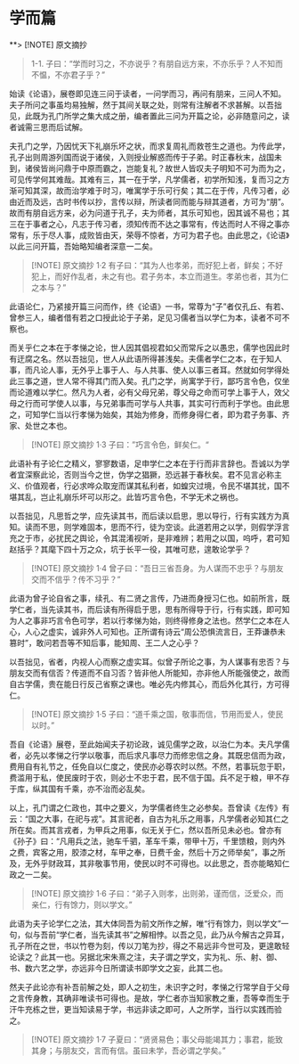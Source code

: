 # 学而篇

**> [!NOTE] 原文摘抄
> 1-1. 子曰：“学而时习之，不亦说乎？有朋自远方来，不亦乐乎？人不知而不愠，不亦君子乎？”

始读《论语》，展卷即见连三问于读者，一问学而习，再问有朋来，三问人不知。夫子所问之事虽均易独解，然于其间关联之处，则常有注解者不求甚解。以吾拙见，此既为孔门所学之集大成之册，编者置此三问为开篇之论，必非随意问之，读者诚需三思而后试解。

夫孔门之学，乃因忧天下礼崩乐坏之状，而求复周礼而救苍生之道也。为传此学，孔子出则周游列国而说于诸侯，入则授业解惑而传于子弟。时正春秋末，战国未到，诸侯皆尚问鼎于中原而霸之，岂能复礼？故世人皆叹夫子明知不可为而为之，可见传学何其难哉。其难有三，其一在于学，凡学儒者，初学所知浅，复而习之方渐可知其深，故而治学难于时习，唯寓学于乐可行矣；其二在于传，凡传习者，必由近而及远，古时书传以抄，言传以辩，所读者同而能与辩其道者，方可为“朋”。故而有朋自远方来，必为问道于孔子，夫为师者，其乐可知也，因其诚不易也；其三在于事者之心，凡志于传习者，须知传而不达之事常有，传达而时人不得之事亦常有，乐于尽人事，成败皆由天，荣辱不惊者，方可为君子也。由此思之，《论语》以此三问开篇，吾始略知编者深意一二矣。

> [!NOTE] 原文摘抄
> 1·2 有子曰：“其为人也孝弟，而好犯上者，鲜矣；不好犯上，而好作乱者，未之有也。君子务本，本立而道生。孝弟也者，其为仁之本与？”  

此语论仁，乃紧接开篇三问而作，终《论语》一书，常尊为“子”者仅孔丘、有若、曾参三人，编者借有若之口授此论于子弟，足见习儒者当以学仁为本，读者不可不察也。

而关乎仁之本在于孝悌之论，世人因其倡视君如父而常斥之以愚忠，儒学也因此时有迂腐之名。然以吾拙见，世人从此语所得甚浅矣。夫儒者学仁之本，在于知人事，而凡论人事，无外乎上事于人、与人共事、使人以事三者耳。然就如何学得处此三事之道，世人常不得其门而入矣。孔门之学，尚寓学于行，鄙巧言令色，仅坐而论道难以学仁。然凡为人者，必有父母兄弟，尊父母之命而可学上事于人，效父母之行而可学使人以事，与兄弟事而可学与人共事，其实可行而利于学也。由此思之，可知学仁当以行孝悌为始矣，其始为修身，而修身得仁者，即为君子务事、齐家、处世之本也。

> [!NOTE] 原文摘抄
> 1·3 子曰：”巧言令色，鲜矣仁。“

此语补有子论仁之精义，寥寥数语，足申学仁之本在于行而非言辞也。吾诚以为学者宜深察此论，否则当今之世，伪学之猖獗，恐远甚于春秋矣。君不见言必称主义、价值观者，行必求哗众取宠而谋其私利者，如蝗灾过境，令民不堪其扰，国不堪其乱，岂止礼崩乐坏可以形之。此皆巧言令色，不学无术之祸也。

以吾拙见，凡思哲之学，应先读其书，而后读以启思，思以导行，行有实践方为真知。读而不思，则学难固本，思而不行，徒为空谈。此道若用之以学，则假学浮言充之于市，必扰民之舆论，令其混淆视听，是非难辨；若用之以国，呜呼，君可知赵括乎？其麾下四十万之众，坑于长平一役，其唯可悲，遑敢论学乎？

> [!NOTE] 原文摘抄
> 1·4 曾子曰：“吾日三省吾身。为人谋而不忠乎？与朋友交而不信乎？传不习乎？”

此语为曾子论自省之事，续孔、有二贤之言传，乃进而身授习仁也。如前所言，既学仁者，当先读其书，而后读有所得启于思，思有所得导于行，行有实践，即可知为人之事非巧言令色可学，若以行孝悌为始，则终得修身之法也。然学仁之本在人心，人心之虚实，诚非外人可知也。正所谓有诗云“周公恐惧流言日，王莽谦恭未篡时”，敢问若吾等不知后事，能知周、王二人之心乎？

以吾拙见，省者，内视人心而察之虚实耳。似曾子所论之事，为人谋事有忠否？与朋友交而有信否？传道而不自习否？皆非他人所能知，亦非他人所能强使之，故而自古学儒，贵在能日行反己省察之课也。唯必先内修其心，而后外化其行，方可得仁。

> [!NOTE] 原文摘抄
> 1·5 子曰：“道千乘之国，敬事而信，节用而爱人，使民以时。”

吾自《论语》展卷，至此始闻夫子初论政，诚见儒学之政，以治仁为本。夫凡学儒者，必先以孝悌之行学以敬事，而后求凡事尽力而修忠信之身。其既忠信而为政，费用自有礼节之，任免自以仁度之，使民亦必尊农时以然。不然，若事玩忽于职，费滥用于私，使民废时于农，则必士不忠于君，民不信于国。兵不足于粮，甲不存于库，纵其国有千乘，亦不治而必乱矣。

以上，孔门谓之仁政也，其中之要义，为学儒者终生之必参矣。吾曾读《左传》有云：“国之大事，在祀与戎”。其言祀者，自古为礼乐之用事，凡学儒者必知其仁之所在矣。而其言戎者，为甲兵之用事，似无关于仁，然以吾所见未必也。曾亦有《孙子》曰：“凡用兵之法，驰车千驷，革车千乘，带甲十万，千里馈粮，则内外之费，宾客之用，胶漆之材，车甲之奉，日费千金，然后十万之师举矣”，事之所及，无外乎财政耳，其非敬事节用，使民以时不可得也。以此思之，吾亦能略知仁政之一二矣。

> [!NOTE] 原文摘抄
> 1·6 子曰：“弟子入则孝，出则弟，谨而信，泛爱众，而亲仁，行有馀力，则以学文。”

此语为夫子论学仁之法，其大体同吾为前文所作之解，唯“行有馀力，则以学文”一句，似与吾前“学仁者，当先读其书”之解相悖。以吾之见，此乃从今解古之异耳，孔子所在之世，书以竹卷为刻，传以刀笔为抄，得之不易远非今世可及，更遑敢轻论读之？此其一也。另据北宋朱熹之注，夫子谓之学文，实为礼、乐、射、御、书、数六艺之学，亦远非今日所谓读书即学文之妄，此其二也。

然夫子此论亦有补吾前解之处，即人之初生，未识字之时，孝悌之行常学自于父母之言传身教，其确非唯读书可得也。是故，学仁者亦当知家教之重，吾等幸而生于汗牛充栋之世，更当知读易于学，书远非读之即可，人之所学，当行以实践而验之。

> [!NOTE] 原文摘抄
> 1·7 子夏曰：“贤贤易色；事父母能竭其力；事君，能致其身；与朋友交，言而有信。虽曰未学，吾必谓之学矣。”


